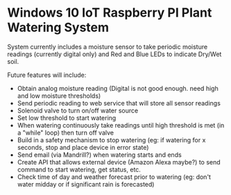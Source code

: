 # Windows 10 IoT Raspberry PI Plant Watering System

System currently includes a moisture sensor to take periodic moisture readings (currently digital only) and Red and Blue LEDs to indicate Dry/Wet soil.

Future features will include:
- Obtain analog moisture reading (Digital is not good enough. need high and low moisture thresholds)
- Send periodic reading to web service that will store all sensor readings
- Solenoid valve to turn on/off water source
- Set low threshold to start watering
- When watering continuously take readings until high threshold is met (in a "while" loop) then turn off valve
- Build in a safety mechanism to stop watering (eg: if watering for x seconds, stop and place device in error state)
- Send email (via Mandrill?) when watering starts and ends
- Create API that allows external device (Amazon Alexa maybe?) to send command to start watering, get status, etc.
- Check time of day and weather forecast prior to watering (eg: don't water midday or if significant rain is forecasted)
